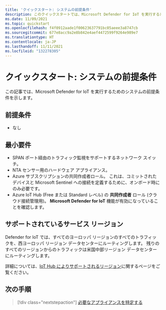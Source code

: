 ```yaml
---
title: 'クイックスタート: システムの前提条件'
description: このクイックスタートでは、Microsoft Defender for IoT を実行するために必要なシステムの前提条件を確認します。
ms.date: 11/09/2021
ms.topic: quickstart
ms.openlocfilehash: f4f0912aade1f00623637791bc05aeee3a8747cb
ms.sourcegitcommit: 677e8acc9a2e8b842e4aef4472599f9264e989e7
ms.translationtype: HT
ms.contentlocale: ja-JP
ms.lasthandoff: 11/11/2021
ms.locfileid: "132278305"
---
```

# <a name="quickstart-system-prerequisites"></a>クイックスタート: システムの前提条件

この記事では、Microsoft Defender for IoT を実行するためのシステムの前提条件を示します。

## <a name="prerequisites"></a>前提条件

- なし

## <a name="minimum-requirements"></a>最小要件

- SPAN ポート経由のトラフィック監視をサポートするネットワーク スイッチ。
- NTA センサー用のハードウェア アプライアンス。
- Azure サブスクリプションの共同作成者ロール。 これは、コミットされたデバイスと Microsoft Sentinel への接続を定義するために、オンボード時にのみ必要です。
- Azure IoT Hub (Free または Standard レベル) の **共同作成者** ロール (クラウド接続管理用)。 **Microsoft Defender for IoT** 機能が有効になっていることを確認します。

## <a name="supported-service-regions"></a>サポートされているサービス リージョン

Defender for IoT では、すべてのヨーロッパ リージョンのすべてのトラフィックを、西ヨーロッパ リージョン データセンターにルーティングします。 残りのすべてのリージョンからのトラフィックは米国中部リージョン データセンターにルーティングします。

詳細については、[IoT Hub によりサポートされるリージョン](https://azure.microsoft.com/global-infrastructure/services/?products=iot-hub)に関するページをご覧ください。

## <a name="next-steps"></a>次の手順

> [!div class="nextstepaction"]
> [必要なアプライアンスを特定する](how-to-identify-required-appliances.md)
